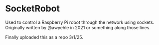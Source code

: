 # SocketRobot
Used to control a Raspberry Pi robot through the network using sockets.
Originally written by @awyehle in 2021 or something along those lines.

Finally uploaded this as a repo 3/1/25.
